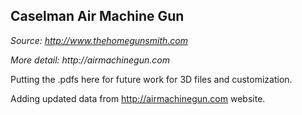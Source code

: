 ## Caselman Air Machine Gun

_Source: http://www.thehomegunsmith.com_

_More detail: http://airmachinegun.com_

Putting the .pdfs here for future work for 3D files and customization.

Adding updated data from http://airmachinegun.com website.